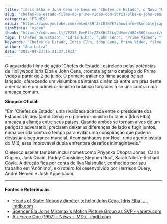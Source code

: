 ```yaml
---
title: "Idris Elba e John Cena se Unem em 'Chefes de Estado', o Novo Thriller de Ação do Prime Video"
slug: "chefes-de-estado-filme-do-prime-video-com-idris-elba-e-john-cena-ganha-trailer"
categoria: "FILMES"
midia: "https://www.youtube.com/embed/BRr3sC0fNYk?showinfo=0&enablejsapi=1"
tipoMidia: "video"
thumb: "https://cdn.ome.lt/VF236_FmePf4rZZxKHc8fLgUdVw=/480x360/smart/extras/conteudos/omelete_THUMB_-_2025-04-23T120356.550.png"
tags: ["Chefes de Estado", "Idris Elba", "John Cena", "Prime Video", "filme de ação", "trailer", "estreia", "cinema"]
keywords: "Chefes de Estado, Idris Elba, John Cena, Prime Video, filme de ação, trailer, estreia, cinema"
author: "Ana Luiza"
data: "2025-04-23T15:21:37.381Z"
---
```


O aguardado filme de ação 'Chefes de Estado', estrelado pelas potências de Hollywood Idris Elba e John Cena, promete agitar o catálogo do Prime Video a partir de 2 de julho. O primeiro trailer do filme acaba de ser lançado, oferecendo um vislumbre da intensa dinâmica entre um presidente americano e um primeiro-ministro britânico forçados a se unir contra uma ameaça comum.

**Sinopse Oficial:**

"Em 'Chefes de Estado', uma rivalidade acirrada entre o presidente dos Estados Unidos (John Cena) e o primeiro-ministro britânico (Idris Elba) ameaça a aliança entre seus países. Quando ambos se tornam alvos de um perigoso adversário, precisam deixar as diferenças de lado e fugir juntos, numa corrida contra o tempo para evitar uma conspiração que poderia devastar a segurança mundial. Acompanhados por Noel, uma agente astuta do MI6, essa improvável dupla enfrentará desafios inimagináveis."

O elenco estelar também inclui nomes como Priyanka Chopra Jonas, Carla Gugino, Jack Quaid, Paddy Considine, Stephen Root, Sarah Niles e Richard Coyle. A direção fica por conta de Ilya Naishuller, conhecido por seu trabalho em 'Anônimo', e o roteiro foi desenvolvido por Harrison Query, André Nemec e Josh Appelbaum.

---

#### Fontes e Referências

- [Heads of State: Nobody director to helm John Cena, Idris Elba ... - imdb.com](https://www.imdb.com/news/ni63808602/)
- [Spencer Ela Joins Miramax's Motion Picture Group as SVP - variety.com](https://variety.com/2024/film/news/spencer-ela-miramax-motion-picture-group-senior-vice-president-hire-1236088491/)
- [Air Force One (1997) - News - IMDb - imdb.com](https://www.imdb.com/title/tt0118571/news/)